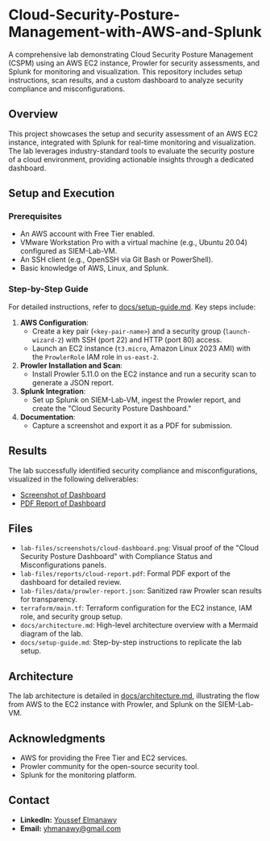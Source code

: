 # Cloud-Security-Posture-Management-with-AWS-and-Splunk

A comprehensive lab demonstrating Cloud Security Posture Management (CSPM) using an AWS EC2 instance, Prowler for security assessments, and Splunk for monitoring and visualization. This repository includes setup instructions, scan results, and a custom dashboard to analyze security compliance and misconfigurations.

## Overview

This project showcases the setup and security assessment of an AWS EC2 instance, integrated with Splunk for real-time monitoring and visualization. The lab leverages industry-standard tools to evaluate the security posture of a cloud environment, providing actionable insights through a dedicated dashboard.

## Setup and Execution

### Prerequisites
- An AWS account with Free Tier enabled.
- VMware Workstation Pro with a virtual machine (e.g., Ubuntu 20.04) configured as SIEM-Lab-VM.
- An SSH client (e.g., OpenSSH via Git Bash or PowerShell).
- Basic knowledge of AWS, Linux, and Splunk.

### Step-by-Step Guide
For detailed instructions, refer to [docs/setup-guide.md](docs/setup-guide.md). Key steps include:
1. **AWS Configuration**:
   - Create a key pair (`<key-pair-name>`) and a security group (`launch-wizard-2`) with SSH (port 22) and HTTP (port 80) access.
   - Launch an EC2 instance (`t3.micro`, Amazon Linux 2023 AMI) with the `ProwlerRole` IAM role in `us-east-2`.
2. **Prowler Installation and Scan**:
   - Install Prowler 5.11.0 on the EC2 instance and run a security scan to generate a JSON report.
3. **Splunk Integration**:
   - Set up Splunk on SIEM-Lab-VM, ingest the Prowler report, and create the "Cloud Security Posture Dashboard."
4. **Documentation**:
   - Capture a screenshot and export it as a PDF for submission.

## Results
The lab successfully identified security compliance and misconfigurations, visualized in the following deliverables:
- [Screenshot of Dashboard](lab-files/screenshots/cloud-dashboard.png)
- [PDF Report of Dashboard](lab-files/reports/cloud-report.pdf)

## Files
- `lab-files/screenshots/cloud-dashboard.png`: Visual proof of the "Cloud Security Posture Dashboard" with Compliance Status and Misconfigurations panels.
- `lab-files/reports/cloud-report.pdf`: Formal PDF export of the dashboard for detailed review.
- `lab-files/data/prowler-report.json`: Sanitized raw Prowler scan results for transparency.
- `terraform/main.tf`: Terraform configuration for the EC2 instance, IAM role, and security group setup.
- `docs/architecture.md`: High-level architecture overview with a Mermaid diagram of the lab.
- `docs/setup-guide.md`: Step-by-step instructions to replicate the lab setup.

## Architecture
The lab architecture is detailed in [docs/architecture.md](docs/architecture.md), illustrating the flow from AWS to the EC2 instance with Prowler, and Splunk on the SIEM-Lab-VM.

## Acknowledgments
- AWS for providing the Free Tier and EC2 services.
- Prowler community for the open-source security tool.
- Splunk for the monitoring platform.

## Contact
- **LinkedIn:** [Youssef Elmanawy](https://www.linkedin.com/in/youssef-elmanawy/)
- **Email:** [yhmanawy@gmail.com](mailto:yhmanawy@gmail.com)
